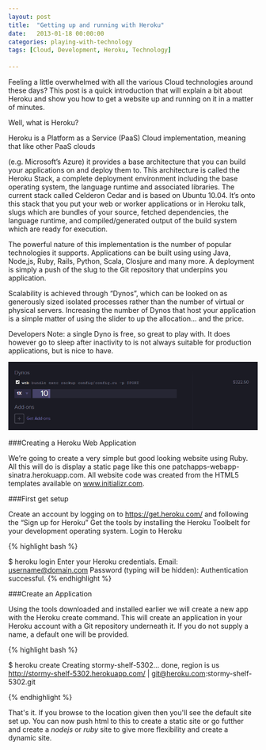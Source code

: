 ```yaml
---
layout: post
title:  "Getting up and running with Heroku"
date:   2013-01-18 00:00:00
categories: playing-with-technology
tags: [Cloud, Development, Heroku, Technology]

---
```


Feeling a little overwhelmed with all the various Cloud technologies around these days? This post is a quick introduction that will explain a bit about Heroku and show you how to get a website up and running on it in a matter of minutes.

Well, what is Heroku?

Heroku is a Platform as a Service (PaaS) Cloud implementation, meaning that like other PaaS clouds


(e.g. Microsoft’s Azure) it provides a base architecture that you can build your applications on and deploy them to. This architecture is called the Heroku Stack, a complete deployment environment including the base operating system, the language runtime and associated libraries. The current stack called Celderon Cedar and is based on Ubuntu 10.04.  It’s onto this stack that you put your web or worker applications or in Heroku talk, slugs which are bundles of your source, fetched dependencies, the language runtime, and compiled/generated output of the build system which are ready for execution.

The powerful nature of this implementation is the number of popular technologies it supports. Applications can be built using using Java, Node,js, Ruby, Rails, Python, Scala, Closjure and many more. A deployment is simply a push of the slug to the Git repository that underpins you application.

Scalability is achieved through “Dynos”, which can be looked on as generously sized isolated processes rather than the number of virtual or physical servers. Increasing the number of Dynos that host your application is a simple matter of using the slider to up the allocation… and the price.

Developers Note:  a single Dyno is free, so great to play with. It does however go to sleep after inactivity to is not always suitable for production applications, but is nice to have.

![heroku](../img/heroku1.png?raw=true)

###Creating a Heroku Web Application

We’re going to create a very simple but good looking website using Ruby. All this will do is display a static page like this one patchapps-webapp-sinatra.herokuapp.com. All website code was created from the HTML5 templates available on www.initializr.com.

###First get setup

Create an account by logging on to https://get.heroku.com/ and following the “Sign up for Heroku”
Get the tools by installing the Heroku Toolbelt for your development operating system.
Login to Heroku

{% highlight bash %}
	
$ heroku login
Enter your Heroku credentials.
Email: username@domain.com
Password (typing will be hidden):
Authentication successful.
{% endhighlight %}
	
###Create an Application

Using the tools downloaded and installed earlier we will create a new app with the Heroku create command. This will create an application in your Heroku account with a Git repository underneath it. If you do not supply a name, a default one will be provided.

{% highlight bash %}

$ heroku create
Creating stormy-shelf-5302... done, region is us
http://stormy-shelf-5302.herokuapp.com/ | git@heroku.com:stormy-shelf-5302.git

{% endhighlight %}

That's it. If you browse to the location given then you'll see the default site set up. You can now push html to this to create a static site or go futther and create a *nodejs* or *ruby* site to give more flexibility and create a dynamic site.


